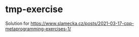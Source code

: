 # tmp-exercise
Solution for https://www.slamecka.cz/posts/2021-03-17-cpp-metaprogramming-exercises-1/

